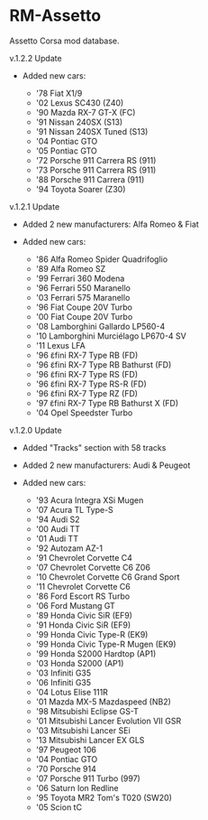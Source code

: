 # RM-Assetto
Assetto Corsa mod database.

v.1.2.2 Update

- Added new cars:

  - '78 Fiat X1/9
  - '02 Lexus SC430 (Z40)
  - '90 Mazda RX-7 GT-X (FC)
  - '91 Nissan 240SX (S13)
  - '91 Nissan 240SX Tuned (S13)
  - '04 Pontiac GTO
  - '05 Pontiac GTO
  - '72 Porsche 911 Carrera RS (911)
  - '73 Porsche 911 Carrera RS (911)
  - '88 Porsche 911 Carrera (911)
  - '94 Toyota Soarer (Z30)
    
v.1.2.1 Update

- Added 2 new manufacturers: Alfa Romeo & Fiat

- Added new cars:
  - '86 Alfa Romeo Spider Quadrifoglio
  - '89 Alfa Romeo SZ
  - '99 Ferrari 360 Modena
  - '96 Ferrari 550 Maranello
  - '03 Ferrari 575 Maranello
  - '96 Fiat Coupe 20V Turbo
  - '00 Fiat Coupe 20V Turbo
  - '08 Lamborghini Gallardo LP560-4
  - '10 Lamborghini Murciélago LP670-4 SV
  - '11 Lexus LFA
  - '96 ɛ̃fini RX-7 Type RB (FD)
  - '96 ɛ̃fini RX-7 Type RB Bathurst (FD)
  - '96 ɛ̃fini RX-7 Type RS (FD)
  - '96 ɛ̃fini RX-7 Type RS-R (FD)
  - '96 ɛ̃fini RX-7 Type RZ (FD)
  - '97 ɛ̃fini RX-7 Type RB Bathurst X (FD)
  - '04 Opel Speedster Turbo

v.1.2.0 Update

- Added "Tracks" section with 58 tracks

- Added 2 new manufacturers: Audi & Peugeot

- Added new cars:
  - '93 Acura Integra XSi Mugen
  - '07 Acura TL Type-S
  - '94 Audi S2
  - '00 Audi TT
  - '01 Audi TT
  - '92 Autozam AZ-1
  - '91 Chevrolet Corvette C4
  - '07 Chevrolet Corvette C6 Z06
  - '10 Chevrolet Corvette C6 Grand Sport
  - '11 Chevrolet Corvette C6
  - '86 Ford Escort RS Turbo
  - '06 Ford Mustang GT
  - '89 Honda Civic SiR (EF9)
  - '91 Honda Civic SiR (EF9)
  - '99 Honda Civic Type-R (EK9)
  - '99 Honda Civic Type-R Mugen (EK9)
  - '99 Honda S2000 Hardtop (AP1)
  - '03 Honda S2000 (AP1)
  - '03 Infiniti G35
  - '06 Infiniti G35
  - '04 Lotus Elise 111R
  - '01 Mazda MX-5 Mazdaspeed (NB2)
  - '98 Mitsubishi Eclipse GS-T
  - '01 Mitsubishi Lancer Evolution VII GSR
  - '03 Mitsubishi Lancer SEi
  - '13 Mitsubishi Lancer EX GLS
  - '97 Peugeot 106
  - '04 Pontiac GTO
  - '70 Porsche 914
  - '07 Porsche 911 Turbo (997)
  - '06 Saturn Ion Redline
  - '95 Toyota MR2 Tom's T020 (SW20)
  - '05 Scion tC
  
